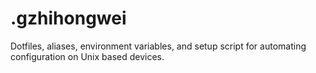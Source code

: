 # .gzhihongwei
Dotfiles, aliases, environment variables, and setup script for automating configuration on Unix based devices.
